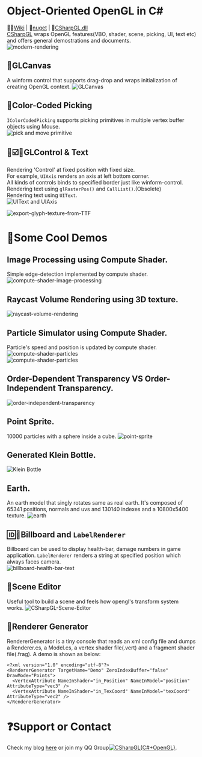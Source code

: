 # Object-Oriented OpenGL in C\#  
:thought_balloon::crystal_ball:[Wiki](https://github.com/bitzhuwei/CSharpGL/wiki) | :egg:[nuget](https://www.nuget.org/packages/CSharpGL) | :bread:[CSharpGL.dll](https://raw.githubusercontent.com/bitzhuwei/CSharpGL/master/CSharpGL/CSharpGL.dll)  
[CSharpGL](https://github.com/bitzhuwei/CSharpGL) wraps OpenGL features(VBO, shader, scene, picking, UI, text etc) and offers general demostrations and documents.  
![modern-rendering](https://github.com/bitzhuwei/CSharpGL/blob/gh-pages/images/CSharpGL/modern-rendering.png?raw=true)
## :stars:GLCanvas
A winform control that supports drag-drop and wraps initialization of creating OpenGL context.
![GLCanvas](https://github.com/bitzhuwei/CSharpGL/blob/gh-pages/images/CSharpGL/GLCanvas.gif?raw=true)
## :pushpin:Color-Coded Picking
`IColorCodedPicking` supports picking primitives in multiple vertex buffer objects using Mouse.  
![pick and move primitive](http://images2015.cnblogs.com/blog/383191/201605/383191-20160503191610388-117673971.gif)
## :radio_button::ballot_box_with_check::white_square_button:GLControl & Text
Rendering 'Control' at fixed position with fixed size.  
For example, ``UIAxis`` renders an axis at left bottom corner.  
All kinds of controls binds to specified border just like winform-control.  
Rendering text using ``glRasterPos()`` and ``CallList()``.(Obsolete)  
Rendering text using ``UIText``.  
![UIText and UIAxis](https://github.com/bitzhuwei/CSharpGL/blob/gh-pages/images/CSharpGL/GLText-GLAxis.png?raw=true)

![export-glyph-texture-from-TTF](https://github.com/bitzhuwei/CSharpGL/blob/gh-pages/images/CSharpGL/glyph-texture.png?raw=true)
# :gem:Some Cool Demos
## Image Processing using Compute Shader.
Simple edge-detection implemented by compute shader.  
![compute-shader-image-processing](https://github.com/bitzhuwei/CSharpGL/blob/gh-pages/images/CSharpGL/compute-shader-edge-detection.gif?raw=true)
## Raycast Volume Rendering using 3D texture.
![raycast-volume-rendering](https://github.com/bitzhuwei/CSharpGL/blob/gh-pages/images/CSharpGL/raycast-volume-render.gif?raw=true)
## Particle Simulator using Compute Shader.
Particle's speed and position is updated by compute shader.  
![compute-shader-particles](https://github.com/bitzhuwei/CSharpGL/blob/gh-pages/images/CSharpGL/compute-shader-particles.gif?raw=true)  
![compute-shader-particles](https://github.com/bitzhuwei/CSharpGL/blob/gh-pages/images/CSharpGL/compute-shader-particles2.gif?raw=true)
## Order-Dependent Transparency VS Order-Independent Transparency.
![order-independent-transparency](https://github.com/bitzhuwei/CSharpGL/blob/gh-pages/images/CSharpGL/order-independent-transparency.jpg?raw=true)
## Point Sprite.
10000 particles with a sphere inside a cube.
![point-sprite](https://github.com/bitzhuwei/CSharpGL/blob/gh-pages/images/CSharpGL/point-sprite.png?raw=true)
## Generated Klein Bottle.
![Klein Bottle](https://github.com/bitzhuwei/CSharpGL/blob/gh-pages/images/CSharpGL/KleinBottle.png?raw=true)
## Earth.
An earth model that singly rotates same as real earth. It's composed of 65341 positions, normals and uvs and 130140 indexes and a 10800x5400 texture.
![earth](https://github.com/bitzhuwei/CSharpGL/blob/gh-pages/images/CSharpGL/earth.gif?raw=true)
## :id::100:Billboard and `LabelRenderer`
Billboard can be used to display health-bar, damage numbers in game application.
``LabelRenderer`` renders a string at specified position which always faces camera.  
![billboard-health-bar-text](https://github.com/bitzhuwei/CSharpGL/blob/gh-pages/images/CSharpGL/billboard-health-bar-text.png?raw=true)
## :movie_camera:Scene Editor
Useful tool to build a scene and feels how opengl's transform system works.
![CSharpGL-Scene-Editor](https://github.com/bitzhuwei/CSharpGL/blob/gh-pages/images/CSharpGL/CSharpGL-Scene-Editor.jpg?raw=true)
## :fries:Renderer Generator
RendererGenerator is a tiny console that reads an xml config file and dumps a Renderer.cs, a Model.cs, a vertex shader file(.vert) and a fragment shader file(.frag).
A demo is shown as below:
```
<?xml version="1.0" encoding="utf-8"?>
<RendererGenerator TargetName="Demo" ZeroIndexBuffer="false" DrawMode="Points">
  <VertexAttribute NameInShader="in_Position" NameInModel="position" AttributeType="vec3" />
  <VertexAttribute NameInShader="in_TexCoord" NameInModel="texCoord" AttributeType="vec2" />
</RendererGenerator>
```
# :question:Support or Contact
Check my blog [here](http://www.cnblogs.com/bitzhuwei/) or join my QQ Group<a target="_blank" href="http://shang.qq.com/wpa/qunwpa?idkey=98131e619f6da03b96ad2213a1278da4fdd05b42a58d053125ce6ba76cf991f9"><img border="0" src="http://pub.idqqimg.com/wpa/images/group.png" alt="CSharpGL(C#+OpenGL)" title="CSharpGL(C#+OpenGL)"></a>.
